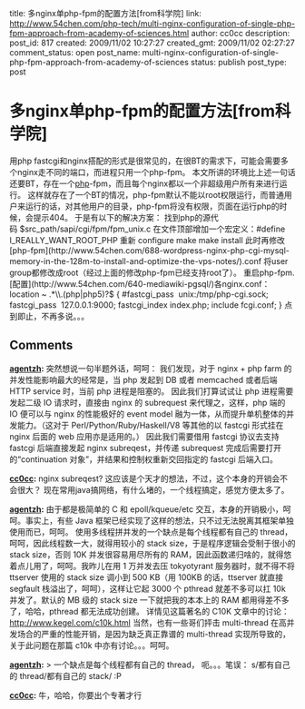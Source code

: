 title: 多nginx单php-fpm的配置方法[from科学院]
link: http://www.54chen.com/php-tech/multi-nginx-configuration-of-single-php-fpm-approach-from-academy-of-sciences.html
author: cc0cc
description: 
post_id: 817
created: 2009/11/02 10:27:27
created_gmt: 2009/11/02 02:27:27
comment_status: open
post_name: multi-nginx-configuration-of-single-php-fpm-approach-from-academy-of-sciences
status: publish
post_type: post

# 多nginx单php-fpm的配置方法[from科学院]

用php fastcgi和nginx搭配的形式是很常见的，在很BT的需求下，可能会需要多个nginx走不同的端口，而进程只用一个php-fpm。 本文所讲的环境比上述一句话还要BT，存在一个[php](/806-academy-of-sciences-in-recent-years-a-good-article-summing-up/)-fpm，而且每个nginx都以一个非超级用户所有来进行运行。 这样就存在了一个BT的情况，php-fpm默认不能以root权限运行，而普通用户来运行的话，对其他用户的目录，php-fpm将没有权限，页面在运行php的时候，会提示404。 于是有以下的解决方案： 找到php的源代码 $src_path/sapi/cgi/fpm/fpm_unix.c 在文件顶部增加一个宏定义：#define I_REALLY_WANT_ROOT_PHP 重新 configure make make install 此时再修改[php-fpm](http://www.54chen.com/688-wordpress-nginx-php-cgi-mysql-memory-in-the-128m-to-install-and-optimize-the-vps-notes/).conf 将user group都修改成root（经过上面的修改php-fpm已经支持root了）。 重启php-fpm. [配置](http://www.54chen.com/640-mediawiki-pgsql/)各nginx.conf： location ~ .*\\.(php|php5)?$ { #fastcgi_pass  unix:/tmp/php-cgi.sock; fastcgi_pass  127.0.0.1:9000; fastcgi_index index.php; include fcgi.conf; } 点到即止，不再多说。。。

## Comments

**[agentzh](#11970 "2009-11-04 17:13:56"):** 突然想说一句半题外话，呵呵： 我们发现，对于 nginx + php farm 的并发性能影响最大的经常是，当 php 发起到 DB 或者 memcached 或者后端 HTTP service 时，当前 php 进程是阻塞的。 因此我们打算试试让 php 进程需要发起二级 IO 请求时，直接由 nginx 的 subrequest 来代理之，这样，php 端的 IO 便可以与 nginx 的性能极好的 event model 融为一体，从而提升单机整体的并发能力。（这对于 Perl/Python/Ruby/Haskell/V8 等其他的以 fastcgi 形式挂在 nginx 后面的 web 应用亦是适用的。） 因此我们需要借用 fastcgi 协议去支持 fastcgi 后端直接发起 nginx subreqest，并传递 subrequest 完成后需要打开的“continuation 对象”，并结果和控制权重新交回指定的 fastcgi 后端入口。

**[cc0cc](#11971 "2009-11-04 17:20:30"):** nginx subreqest? 这应该是个天才的想法，不过，这个本身的开销会不会很大？ 现在常用java搞网络，有什么堵的，一个线程搞定，感觉方便太多了。

**[agentzh](#11972 "2009-11-04 17:33:49"):** 由于都是极简单的 C 和 epoll/kqueue/etc 交互，本身的开销极小，呵呵。事实上，有些 Java 框架已经实现了这样的想法，只不过无法脱离其框架单独使用而已，呵呵。 使用多线程拼并发的一个缺点是每个线程都有自己的 thread，呵呵，因此线程数一大，就得用较小的 stack size，于是程序逻辑会受制于很小的 stack size，否则 10K 并发很容易用尽所有的 RAM，因此函数递归啥的，就得悠着点儿用了，呵呵。我昨儿在用 1 万并发去压 tokyotyrant 服务器时，就不得不将 ttserver 使用的 stack size 调小到 500 KB（用 100KB 的话，ttserver 就直接 segfault 栈溢出了，呵呵），这样让它起 3000 个 pthread 就差不多可以扛 10k 并发了。默认的 MB 级的 stack size 一下就把我的本本上的 RAM 都用得差不多了，哈哈，pthread 都无法成功创建。 详情见这篇著名的 C10K 文章中的讨论： http://www.kegel.com/c10k.html 当然，也有一些哥们抨击 multi-thread 在高并发场合的严重的性能开销，是因为缺乏真正靠谱的 multi-thread 实现所导致的，关于此问题在那篇 c10k 中亦有讨论。。。呵呵。

**[agentzh](#11977 "2009-11-05 10:58:11"):** > 一个缺点是每个线程都有自己的 thread， 呃。。。笔误： s/都有自己的 thread/都有自己的 stack/ :P

**[cc0cc](#11978 "2009-11-05 11:01:05"):** 牛，哈哈，你要出个专著才行


